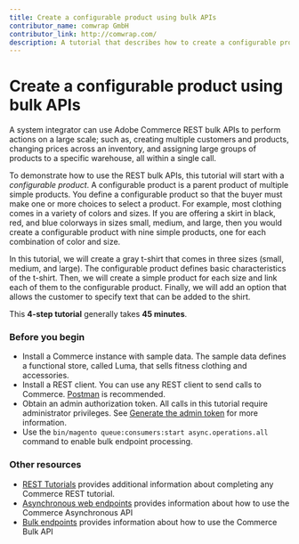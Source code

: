 ```yaml
---
title: Create a configurable product using bulk APIs
contributor_name: comwrap GmbH
contributor_link: http://comwrap.com/
description: A tutorial that describes how to create a configurable product using bulk API calls
--- 
```

 
# Create a configurable product using bulk APIs

A system integrator can use Adobe Commerce REST bulk APIs to perform actions on a large scale; such as, creating multiple customers and products, changing prices across an inventory, and assigning large groups of products to a specific warehouse, all within a single call.

 To demonstrate how to use the REST bulk APIs, this tutorial will start with a _configurable product_. A configurable product is a parent product of multiple simple products. You define a configurable product so that the buyer must make one or more choices to select a product. For example, most clothing comes in a variety of colors and sizes. If you are offering a skirt in black, red, and blue colorways in sizes small, medium, and large, then you would create a configurable product with nine simple products, one for each combination of color and size.

 In this tutorial, we will create a gray t-shirt that comes in three sizes (small, medium, and large). The configurable product defines basic characteristics of the t-shirt. Then, we will create a simple product for each size and link each of them to the configurable product. Finally, we will add an option that allows the customer to specify text that can be added to the shirt.

 This **4-step tutorial** generally takes **45 minutes**.

### Before you begin

*  Install a Commerce instance with sample data. The sample data defines a functional store, called Luma, that sells fitness clothing and accessories.
*  Install a REST client. You can use any REST client to send calls to Commerce. [Postman](https://www.getpostman.com/) is recommended.
*  Obtain an admin authorization token. All calls in this tutorial require administrator privileges. See [Generate the admin token](/rest/tutorials/prerequisite-tasks/) for more information.
*  Use the `bin/magento queue:consumers:start async.operations.all` command to enable bulk endpoint processing.

### Other resources

*  [REST Tutorials](/rest/tutorials/index/) provides additional information about completing any Commerce REST tutorial.
*  [Asynchronous web endpoints](/rest/use-rest/asynchronous-web-endpoints/) provides information about how to use the Commerce Asynchronous API
*  [Bulk endpoints](/rest/use-rest/bulk-endpoints/) provides information about how to use the Commerce Bulk API
